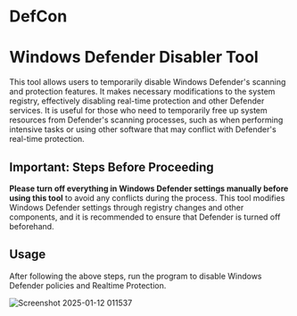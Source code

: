 # DefCon

# Windows Defender Disabler Tool

This tool allows users to temporarily disable Windows Defender's scanning and protection features. It makes necessary modifications to the system registry, effectively disabling real-time protection and other Defender services. It is useful for those who need to temporarily free up system resources from Defender's scanning processes, such as when performing intensive tasks or using other software that may conflict with Defender's real-time protection.
## Important: Steps Before Proceeding

**Please turn off everything in Windows Defender settings manually before using this tool** to avoid any conflicts during the process. This tool modifies Windows Defender settings through registry changes and other components, and it is recommended to ensure that Defender is turned off beforehand.

## Usage

After following the above steps, run the program to disable Windows Defender policies and Realtime Protection.

![Screenshot 2025-01-12 011537](https://github.com/user-attachments/assets/2d64112e-d2ba-4639-80d3-58436f7bdd3b)
